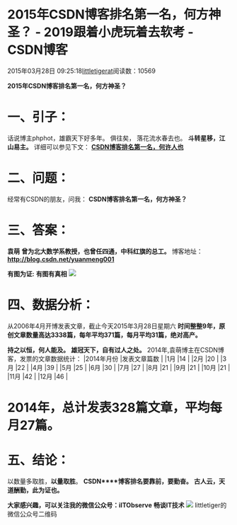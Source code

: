 
# 2015年CSDN博客排名第一名，何方神圣？ - 2019跟着小虎玩着去软考 - CSDN博客

2015年03月28日 09:25:18[littletigerat](https://me.csdn.net/littletigerat)阅读数：10569


**2015年CSDN博客排名第一名，何方神圣？**

# 一、引子：
话说博主phphot，雄霸天下好多年。
俱往矣，
落花流水春去也。
**斗转星移，江山易主。**
详细可以参见下文：
**[CSDN博客排名第一名，何许人也](http://blog.csdn.net/littletigerat/article/details/17427655)**

# 二、问题：

经常有CSDN的朋友，问我：
**CSDN博客排名第一名，何方神圣？**

# 三、答案：
**袁萌**
**曾为北大数学系教授，也****曾任四通，中科红旗的总工****。**
博客地址：
**http://blog.csdn.net/yuanmeng001**

**有图为证:**
**有图有真相**
![](https://img-blog.csdn.net/20150328092301103?watermark/2/text/aHR0cDovL2Jsb2cuY3Nkbi5uZXQvbGl0dGxldGlnZXJhdA==/font/5a6L5L2T/fontsize/400/fill/I0JBQkFCMA==/dissolve/70/gravity/SouthEast)

# 四、数据分析：
从2006年4月开博发表文章，截止今天2015年3月28日星期六
**时间整整9年，原创文章数量高达3338篇，每年平均371篇，每月平均31篇，绝对高产。**

**持之以恒，何人能及。**
**雄冠天下，自有过人之处。**
2014年,袁萌博主在CSDN博客，发票的文章数据统计：
|2014年月份
|发表文章篇数
|
|1月
|14
|
|2月
|20
|
|3月
|22
|
|4月
|39
|
|5月
|25
|
|6月
|30
|
|7月
|27
|
|8月
|21
|
|9月
|21
|
|10月
|21
|
|11月
|42
|
|12月
|46
|


# 2014年，总计发表328篇文章，平均每月27篇。


# 五、结论：
以数量多取胜，**以量取胜**。
**CSDN****博客排名要靠前，要勤奋。**
**古人云，****天道酬勤****，此为证也。**

**大家感兴趣，可以关注我的微信公众号：iITObserve**
**畅谈IT技术**
![](https://img-blog.csdn.net/20150326145935093?watermark/2/text/aHR0cDovL2Jsb2cuY3Nkbi5uZXQvbGl0dGxldGlnZXJhdA==/font/5a6L5L2T/fontsize/400/fill/I0JBQkFCMA==/dissolve/70/gravity/SouthEast)
littletiger的微信公众号二维码


